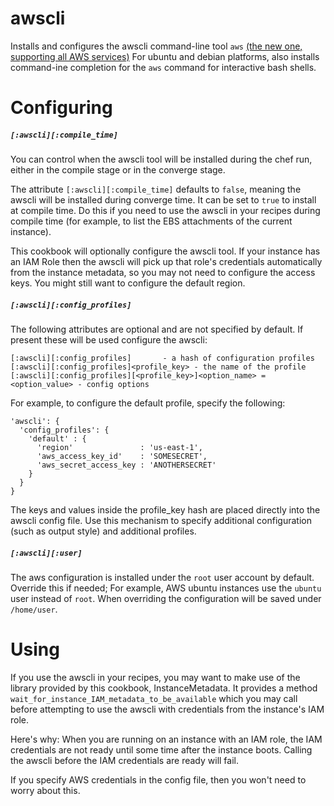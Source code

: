 awscli
======

Installs and configures the awscli command-line tool `aws` [(the new one, supporting all AWS services)][1]
For ubuntu and debian platforms, also installs command-ine completion for the `aws` command for interactive bash shells.

Configuring
===========

##### `[:awscli][:compile_time]`

You can control when the awscli tool will be installed during the chef run, either
in the compile stage or in the converge stage.

The attribute `[:awscli][:compile_time]` defaults to `false`, meaning the awscli
will be installed during converge time. It can be set to `true` to install at compile time.
Do this if you need to use the awscli in your recipes during compile time (for example, to list
the EBS attachments of the current instance).

This cookbook will optionally configure the awscli tool. If your instance has an IAM
Role then the awscli will pick up that role's credentials automatically from the instance
metadata, so you may not need to configure the access keys. You might still want to configure the
default region.

##### `[:awscli][:config_profiles]`

The following attributes are optional and are not specified by default. If present these
will be used configure the awscli:

    [:awscli][:config_profiles]       - a hash of configuration profiles
    [:awscli][:config_profiles]<profile_key> - the name of the profile
    [:awscli][:config_profiles][<profile_key>]<option_name> = <option_value> - config options

For example, to configure the default profile, specify the following:

    'awscli': {
      'config_profiles': {
        'default' : {
          'region'               : 'us-east-1',
          'aws_access_key_id'    : 'SOMESECRET',
          'aws_secret_access_key : 'ANOTHERSECRET'
        }
      }
    }

The keys and values inside the profile_key hash are placed directly into the awscli config file.
Use this mechanism to specify additional configuration (such as output style) and additional profiles.

##### `[:awscli][:user]`

The aws configuration is installed under the `root` user account by default.
Override this if needed;
For example, AWS ubuntu instances use the `ubuntu` user instead of `root`.
When overriding the configuration will be saved under `/home/user`.

Using
=====

If you use the awscli in your recipes, you may want to make use of the
library provided by this cookbook, InstanceMetadata. It provides a method
`wait_for_instance_IAM_metadata_to_be_available` which you may call before attempting
to use the awscli with credentials from the instance's IAM role.

Here's why: When you are running on an instance with an IAM role, the IAM credentials
are not ready until some time after the instance boots. Calling the awscli before the IAM
credentials are ready will fail.

If you specify AWS credentials in the config file, then you won't need to worry about this.

[1]: http://aws.amazon.com/cli/
